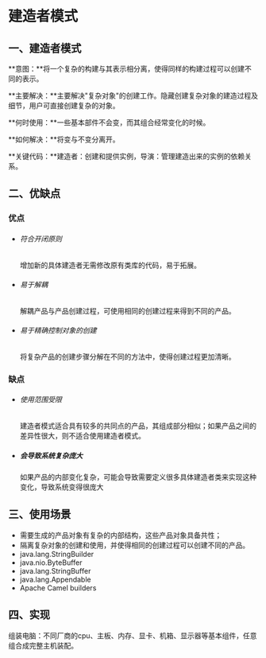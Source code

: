 # 建造者模式

## 一、建造者模式

**意图：**将一个复杂的构建与其表示相分离，使得同样的构建过程可以创建不同的表示。

**主要解决：**主要解决"复杂对象"的创建工作。隐藏创建复杂对象的建造过程及细节，用户可直接创建复杂的对象。

**何时使用：**一些基本部件不会变，而其组合经常变化的时候。

**如何解决：**将变与不变分离开。

**关键代码：**建造者：创建和提供实例，导演：管理建造出来的实例的依赖关系。

## 二、优缺点

### 优点

- ###### 符合开闭原则

  增加新的具体建造者无需修改原有类库的代码，易于拓展。

- ###### 易于解耦

  解耦产品与产品创建过程，可使用相同的创建过程来得到不同的产品。

- ###### 易于精确控制对象的创建

  将复杂产品的创建步骤分解在不同的方法中，使得创建过程更加清晰。

### 缺点

- ###### 使用范围受限

  建造者模式适合具有较多的共同点的产品，其组成部分相似；如果产品之间的差异性很大，则不适合使用建造者模式。

- ##### 会导致系统复杂庞大

  如果产品的内部变化复杂，可能会导致需要定义很多具体建造者类来实现这种变化，导致系统变得很庞大



## 三、使用场景

- 需要生成的产品对象有复杂的内部结构，这些产品对象具备共性；
- 隔离复杂对象的创建和使用，并使得相同的创建过程可以创建不同的产品。
- java.lang.StringBuilder 
- java.nio.ByteBuffer
- java.lang.StringBuffer
- java.lang.Appendable
- Apache Camel builders



## 四、实现

组装电脑：不同厂商的cpu、主板、内存、显卡、机箱、显示器等基本组件，任意组合成完整主机装配。